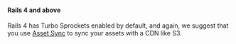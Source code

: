 <!-- usedin: [ _rails/deployment/asset-pipeline-v1.md] -->


#### Rails 4 and above
Rails 4 has Turbo Sprockets enabled by default, and again, we suggest that you use [Asset Sync](https://github.com/rumblelabs/asset_sync) to sync your assets with a CDN like S3.
